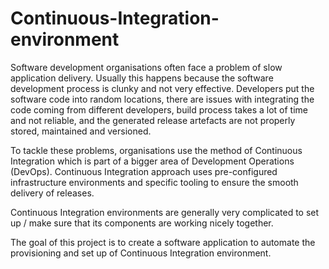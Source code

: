 # Continuous-Integration-environment
Software development organisations often face a problem of slow application delivery. Usually this happens because the software development process is clunky and not very effective. Developers put the software code into random locations, there are issues with integrating the code coming from different developers, build process takes a lot of time and not reliable, and the generated release artefacts are not properly stored, maintained and versioned.

To tackle these problems, organisations use the method of Continuous Integration which is part of a bigger area of Development Operations (DevOps). Continuous Integration approach uses pre-configured infrastructure environments and specific tooling to ensure the smooth delivery of releases. 

Continuous Integration environments are generally very complicated to set up / make sure that its components are working nicely together. 

The goal of this project is to create a software application to automate the provisioning and set up of Continuous Integration environment.

